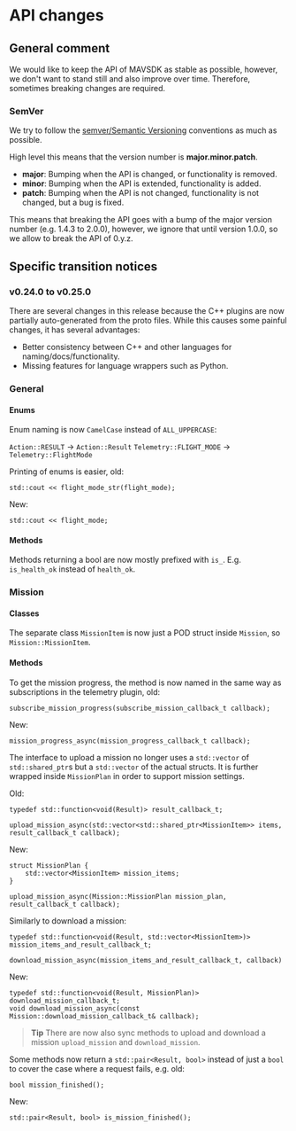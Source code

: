 # API changes

## General comment

We would like to keep the API of MAVSDK as stable as possible, however, we don't want to stand still and also improve over time. Therefore, sometimes breaking changes are required.

### SemVer

We try to follow the [semver/Semantic Versioning](https://semver.org/) conventions as much as possible.

High level this means that the version number is **major.minor.patch**.

- **major**: Bumping when the API is changed, or functionality is removed.
- **minor**: Bumping when the API is extended, functionality is added.
- **patch**: Bumping when the API is not changed, functionality is not changed, but a bug is fixed.

This means that breaking the API goes with a bump of the major version number (e.g. 1.4.3 to 2.0.0), however, we ignore that until version 1.0.0, so we allow to break the API of 0.y.z.


## Specific transition notices

### v0.24.0 to v0.25.0

There are several changes in this release because the C++ plugins are now partially auto-generated from the proto files. While this causes some painful changes, it has several advantages:
- Better consistency between C++ and other languages for naming/docs/functionality.
- Missing features for language wrappers such as Python.

### General

#### Enums

Enum naming is now `CamelCase` instead of `ALL_UPPERCASE`:

`Action::RESULT` -> `Action::Result`
`Telemetry::FLIGHT_MODE` -> `Telemetry::FlightMode`

Printing of enums is easier,
old:
```
std::cout << flight_mode_str(flight_mode);
```

New:
```
std::cout << flight_mode;
```

#### Methods

Methods returning a bool are now mostly prefixed with `is_`. E.g. `is_health_ok` instead of `health_ok`.

### Mission

#### Classes

The separate class `MissionItem` is now just a POD struct inside `Mission`, so `Mission::MissionItem`.

#### Methods

To get the mission progress, the method is now named in the same way as subscriptions in the telemetry plugin,
old:
```
subscribe_mission_progress(subscribe_mission_callback_t callback);
```

New:
```
mission_progress_async(mission_progress_callback_t callback);
```

The interface to upload a mission no longer uses a `std::vector` of `std::shared_ptr`s but a `std::vector` of the actual structs.
It is further wrapped inside `MissionPlan` in order to support mission settings.

Old:
```
typedef std::function<void(Result)> result_callback_t;

upload_mission_async(std::vector<std::shared_ptr<MissionItem>> items, result_callback_t callback);
```

New:
```
struct MissionPlan {
    std::vector<MissionItem> mission_items;
}

upload_mission_async(Mission::MissionPlan mission_plan, result_callback_t callback);
```

Similarly to download a mission:
```
typedef std::function<void(Result, std::vector<MissionItem>)> mission_items_and_result_callback_t;

download_mission_async(mission_items_and_result_callback_t, callback)
```

New:
```
typedef std::function<void(Result, MissionPlan)> download_mission_callback_t;
void download_mission_async(const Mission::download_mission_callback_t& callback);
```

> **Tip** There are now also sync methods to upload and download a mission `upload_mission` and `download_mission`.

Some methods now return a `std::pair<Result, bool>` instead of just a `bool` to cover the case where a request fails, e.g.
old:
```
bool mission_finished();
```

New:
```
std::pair<Result, bool> is_mission_finished();
```
